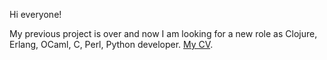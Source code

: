 Hi everyone! 

My previous project is over and now I am looking for a new role as Clojure, Erlang, OCaml, C, Perl, Python developer. [My CV](http://a.tim.ua).

<!--
**kubrack/kubrack** is a ✨ _special_ ✨ repository because its `README.md` (this file) appears on your GitHub profile.

Here are some ideas to get you started:

- 🔭 I’m currently working on ...
- 🌱 I’m currently learning ...
- 👯 I’m looking to collaborate on ...
- 🤔 I’m looking for help with ...
- 💬 Ask me about ...
- 📫 How to reach me: ...
- 😄 Pronouns: ...
- ⚡ Fun fact: ...
-->
